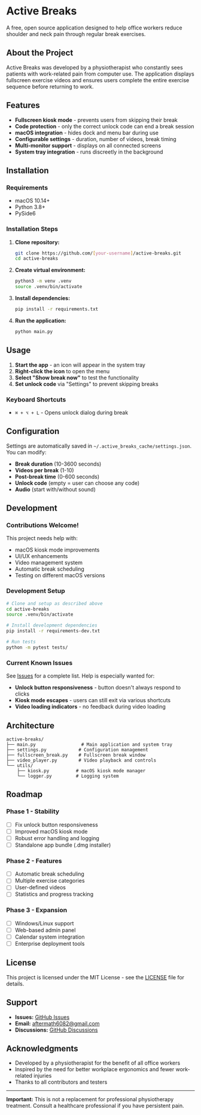 # Active Breaks

A free, open source application designed to help office workers reduce shoulder and neck pain through regular break exercises.

## About the Project

Active Breaks was developed by a physiotherapist who constantly sees patients with work-related pain from computer use. The application displays fullscreen exercise videos and ensures users complete the entire exercise sequence before returning to work.

## Features

- **Fullscreen kiosk mode** - prevents users from skipping their break
- **Code protection** - only the correct unlock code can end a break session
- **macOS integration** - hides dock and menu bar during use
- **Configurable settings** - duration, number of videos, break timing
- **Multi-monitor support** - displays on all connected screens
- **System tray integration** - runs discreetly in the background

## Installation

### Requirements
- macOS 10.14+
- Python 3.8+
- PySide6

### Installation Steps

1. **Clone repository:**
   ```bash
   git clone https://github.com/[your-username]/active-breaks.git
   cd active-breaks
   ```

2. **Create virtual environment:**
   ```bash
   python3 -m venv .venv
   source .venv/bin/activate
   ```

3. **Install dependencies:**
   ```bash
   pip install -r requirements.txt
   ```

4. **Run the application:**
   ```bash
   python main.py
   ```

## Usage

1. **Start the app** - an icon will appear in the system tray
2. **Right-click the icon** to open the menu
3. **Select "Show break now"** to test the functionality
4. **Set unlock code** via "Settings" to prevent skipping breaks

### Keyboard Shortcuts
- `⌘ + ⌥ + L` - Opens unlock dialog during break

## Configuration

Settings are automatically saved in `~/.active_breaks_cache/settings.json`. You can modify:

- **Break duration** (10-3600 seconds)
- **Videos per break** (1-10)
- **Post-break time** (0-600 seconds)
- **Unlock code** (empty = user can choose any code)
- **Audio** (start with/without sound)

## Development

### Contributions Welcome!

This project needs help with:
- macOS kiosk mode improvements
- UI/UX enhancements
- Video management system
- Automatic break scheduling
- Testing on different macOS versions

### Development Setup

```bash
# Clone and setup as described above
cd active-breaks
source .venv/bin/activate

# Install development dependencies
pip install -r requirements-dev.txt

# Run tests
python -m pytest tests/
```

### Current Known Issues

See [Issues](issues) for a complete list. Help is especially wanted for:

- **Unlock button responsiveness** - button doesn't always respond to clicks
- **Kiosk mode escapes** - users can still exit via various shortcuts
- **Video loading indicators** - no feedback during video loading

## Architecture

```
active-breaks/
├── main.py                 # Main application and system tray
├── settings.py            # Configuration management
├── fullscreen_break.py    # Fullscreen break window
├── video_player.py        # Video playback and controls
└── utils/
    ├── kiosk.py          # macOS kiosk mode manager
    └── logger.py         # Logging system
```

## Roadmap

### Phase 1 - Stability
- [ ] Fix unlock button responsiveness
- [ ] Improved macOS kiosk mode
- [ ] Robust error handling and logging
- [ ] Standalone app bundle (.dmg installer)

### Phase 2 - Features
- [ ] Automatic break scheduling
- [ ] Multiple exercise categories
- [ ] User-defined videos
- [ ] Statistics and progress tracking

### Phase 3 - Expansion
- [ ] Windows/Linux support
- [ ] Web-based admin panel
- [ ] Calendar system integration
- [ ] Enterprise deployment tools

## License

This project is licensed under the MIT License - see the [LICENSE](LICENSE) file for details.

## Support

- **Issues:** [GitHub Issues](issues)
- **Email:** aftermath6082@gmail.com
- **Discussions:** [GitHub Discussions](discussions)

## Acknowledgments

- Developed by a physiotherapist for the benefit of all office workers
- Inspired by the need for better workplace ergonomics and fewer work-related injuries
- Thanks to all contributors and testers

---

**Important:** This is not a replacement for professional physiotherapy treatment. Consult a healthcare professional if you have persistent pain.
